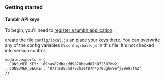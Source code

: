 ### Getting started

#### Tumblr API keys
To begin, you'll need to [register a tumblr application](http://www.tumblr.com/oauth/apps).

create the file `config/local.js` an place your keys there. You can overwrite any of the config variables in `config/base.js` in this file. It's not checked into version control.

    module.exports = {
      CONSUMER_KEY: '89has87dhasdd9878hawd87h872387dw2'
    , CONSUMER_SECRET: '87ahsd8uhd782h3ef87h45783ghw9efj29e87fh2'
    };
